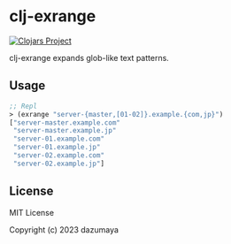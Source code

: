 # clj-exrange

[![Clojars Project](https://img.shields.io/clojars/v/com.github.dazumaya/clj-exrange.svg)](https://clojars.org/com.github.dazumaya/clj-exrange)

clj-exrange expands glob-like text patterns.

## Usage

```clojure
;; Repl
> (exrange "server-{master,[01-02]}.example.{com,jp}")
["server-master.example.com"
 "server-master.example.jp"
 "server-01.example.com"
 "server-01.example.jp"
 "server-02.example.com"
 "server-02.example.jp"]
```

## License

MIT License

Copyright (c) 2023 dazumaya
